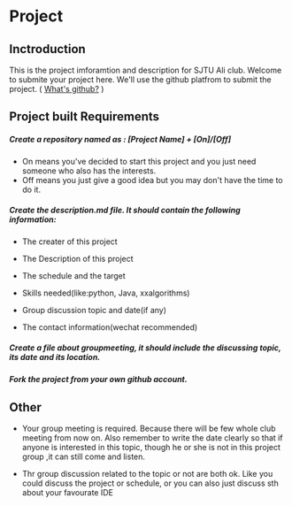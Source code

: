 # Project

## Inctroduction
This is the project imforamtion and description for SJTU Ali club. Welcome to submite your project here. We'll use the github platfrom to submit the project. ( [What's github?](https://guides.github.com/activities/hello-world/) ) 

## Project built Requirements

##### Create a repository named as : [Project Name] + [On]/[Off]

* On means you've decided to start this project and you just need someone who also has the interests.
* Off means you just give a good idea but you may don't have the time to do it.

##### Create the description.md file. It should contain the following information:

* The creater of this project

* The Description of this project

* The schedule and the target

* Skills needed(like:python, Java, xxalgorithms)

* Group discussion topic and date(if any)

* The contact information(wechat recommended)
 
##### Create a file about groupmeeting, it should include the discussing topic, its date and its location.

##### Fork the project from your own github account.

## Other 

* Your group meeting is required. Because there will be few whole club meeting from now on. Also remember to write the date clearly so that if anyone is interested in this topic, though he or she is not in this project group ,it can still come and listen.

* Thr group discussion related to the topic or not are both ok. Like you could discuss the project or schedule, or you can also just discuss sth about your favourate IDE
